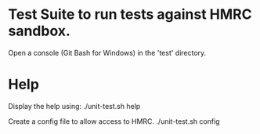 # Test Suite to run tests against HMRC sandbox.


Open a console (Git Bash for Windows) in the 'test' directory.

# Help
Display the help using:
./unit-test.sh help

Create a config file to allow access to HMRC.
./unit-test.sh config

